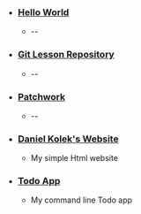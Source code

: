 * ### [Hello World](https://github.com/kolekd/hello-world)                            
  * --
* ### [Git Lesson Repository](https://github.com/kolekd/git-lesson-repository)        
  * --
* ### [Patchwork](https://github.com/kolekd/patchwork)                                
  * --
* ### [Daniel Kolek's Website](https://github.com/kolekd/http-kolekd.github.io)       
  * My simple Html website
* ### [Todo App](https://github.com/kolekd/todo-app)                                  
  * My command line Todo app
